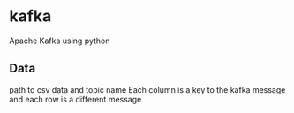 # kafka
Apache Kafka using python


## Data 
path to csv data and topic name
Each column is a key to the kafka message and each row is a different message

